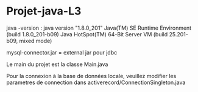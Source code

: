 # Projet-java-L3

java -version :
java version "1.8.0_201"
Java(TM) SE Runtime Environment (build 1.8.0_201-b09)
Java HotSpot(TM) 64-Bit Server VM (build 25.201-b09, mixed mode)

mysql-connector.jar = external jar pour jdbc

Le main du projet est la classe Main.java

Pour la connexion à la base de données locale, veuillez modifier les parametres de connection dans activerecord/ConnectionSingleton.java